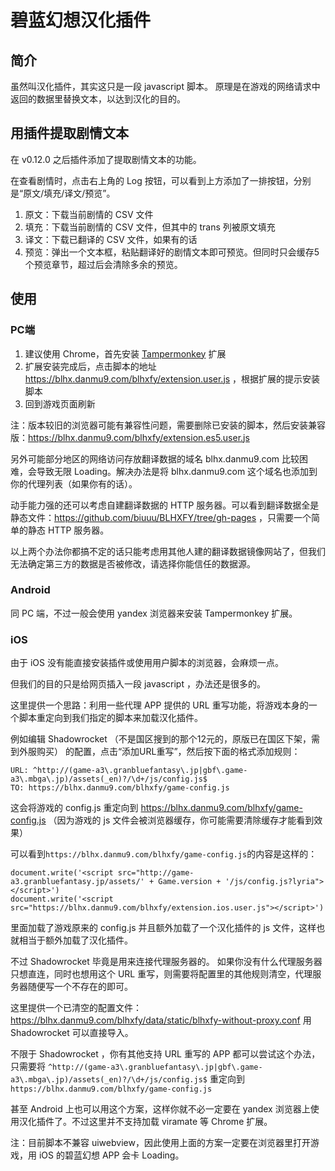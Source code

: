 # 碧蓝幻想汉化插件
## 简介
虽然叫汉化插件，其实这只是一段 javascript 脚本。
原理是在游戏的网络请求中返回的数据里替换文本，以达到汉化的目的。

## 用插件提取剧情文本
在 v0.12.0 之后插件添加了提取剧情文本的功能。

在查看剧情时，点击右上角的 Log 按钮，可以看到上方添加了一排按钮，分别是“原文/填充/译文/预览”。

1. 原文：下载当前剧情的 CSV 文件
2. 填充：下载当前剧情的 CSV 文件，但其中的 trans 列被原文填充
3. 译文：下载已翻译的 CSV 文件，如果有的话
4. 预览：弹出一个文本框，粘贴翻译好的剧情文本即可预览。但同时只会缓存5个预览章节，超过后会清除多余的预览。

## 使用
### PC端
1. 建议使用 Chrome，首先安装 [Tampermonkey](https://tampermonkey.net/) 扩展
2. 扩展安装完成后，点击脚本的地址 https://blhx.danmu9.com/blhxfy/extension.user.js ，根据扩展的提示安装脚本
3. 回到游戏页面刷新

注：版本较旧的浏览器可能有兼容性问题，需要删除已安装的脚本，然后安装兼容版：https://blhx.danmu9.com/blhxfy/extension.es5.user.js

另外可能部分地区的网络访问存放翻译数据的域名 blhx.danmu9.com 比较困难，会导致无限 Loading。解决办法是将 blhx.danmu9.com 这个域名也添加到你的代理列表（如果你有的话）。

动手能力强的还可以考虑自建翻译数据的 HTTP 服务器。可以看到翻译数据全是静态文件：https://github.com/biuuu/BLHXFY/tree/gh-pages ，只需要一个简单的静态 HTTP 服务器。

以上两个办法你都搞不定的话只能考虑用其他人建的翻译数据镜像网站了，但我们无法确定第三方的数据是否被修改，请选择你能信任的数据源。

### Android
同 PC 端，不过一般会使用 yandex 浏览器来安装 Tampermonkey 扩展。
### iOS
由于 iOS 没有能直接安装插件或使用用户脚本的浏览器，会麻烦一点。

但我们的目的只是给网页插入一段 javascript ，办法还是很多的。

这里提供一个思路：利用一些代理 APP 提供的 URL 重写功能，将游戏本身的一个脚本重定向到我们指定的脚本来加载汉化插件。

例如编辑 Shadowrocket （不是国区搜到的那个12元的，原版已在国区下架，需到外服购买） 的配置，点击“添加URL重写”，然后按下面的格式添加规则：
```
URL: ^http://(game-a3\.granbluefantasy\.jp|gbf\.game-a3\.mbga\.jp)/assets(_en)?/\d+/js/config.js$
TO: https://blhx.danmu9.com/blhxfy/game-config.js
```
这会将游戏的 config.js 重定向到 https://blhx.danmu9.com/blhxfy/game-config.js
（因为游戏的 js 文件会被浏览器缓存，你可能需要清除缓存才能看到效果）

可以看到`https://blhx.danmu9.com/blhxfy/game-config.js`的内容是这样的：
```
document.write('<script src="http://game-a3.granbluefantasy.jp/assets/' + Game.version + '/js/config.js?lyria"></script>')
document.write('<script src="https://blhx.danmu9.com/blhxfy/extension.ios.user.js"></script>')
```
里面加载了游戏原来的 config.js 并且额外加载了一个汉化插件的 js 文件，这样也就相当于额外加载了汉化插件。

不过 Shadowrocket 毕竟是用来连接代理服务器的。
如果你没有什么代理服务器只想直连，同时也想用这个 URL 重写，则需要将配置里的其他规则清空，代理服务器随便写一个不存在的即可。

这里提供一个已清空的配置文件：https://blhx.danmu9.com/blhxfy/data/static/blhxfy-without-proxy.conf 用 Shadowrocket 可以直接导入。

不限于 Shadowrocket ，你有其他支持 URL 重写的 APP 都可以尝试这个办法，
只需要将 `^http://(game-a3\.granbluefantasy\.jp|gbf\.game-a3\.mbga\.jp)/assets(_en)?/\d+/js/config.js$` 重定向到 `https://blhx.danmu9.com/blhxfy/game-config.js`

甚至 Android 上也可以用这个方案，这样你就不必一定要在 yandex 浏览器上使用汉化插件了。不过这里并不支持加载 viramate 等
Chrome 扩展。

注：目前脚本不兼容 uiwebview，因此使用上面的方案一定要在浏览器里打开游戏，用 iOS 的碧蓝幻想 APP 会卡 Loading。
